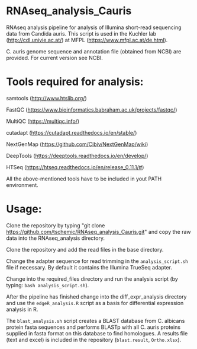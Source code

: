# RNAseq_analysis_Cauris

RNAseq analysis pipeline for analysis of Illumina short-read sequencing data from Candida auris.
This script is used in the Kuchler lab (http://cdl.univie.ac.at/) at MFPL (https://www.mfpl.ac.at/de.html).

C. auris genome sequence and annotation file (obtained from NCBI) are provided. For current version see NCBI.

# Tools required for analysis:

samtools (http://www.htslib.org/)

FastQC (https://www.bioinformatics.babraham.ac.uk/projects/fastqc/)

MultiQC (https://multiqc.info/)

cutadapt (https://cutadapt.readthedocs.io/en/stable/)

NextGenMap (https://github.com/Cibiv/NextGenMap/wiki)

DeepTools (https://deeptools.readthedocs.io/en/develop/)

HTSeq (https://htseq.readthedocs.io/en/release_0.11.1/#)

All the above-mentioned tools have to be included in yout PATH environment.

# Usage:

Clone the repository by typing "git clone https://github.com/tschemic/RNAseq_analysis_Cauris.git" and copy the raw data into the RNAseq_analysis directory.

Clone the repository and add the read files in the base directory.

Change the adapter sequence for read trimming in the `analysis_script.sh` file if necessary. By default it contains the Illumina TrueSeq adapter.

Change into the required_files directory and run the analysis script (by typing: `bash analysis_script.sh`).

After the pipeline has finished change into the diff_expr_analysis directory and use the `edgeR_analysis.R` script as a basis for differential expression analysis in R.



The `blast_analysis.sh` script creates a BLAST database from C. albicans protein fasta sequences and performs BLASTp with all C. auris proteins supplied in fasta format on this database to find homologues. A results file (text and excel) is included in the repository (`blast.result`, `Ortho.xlsx`).
